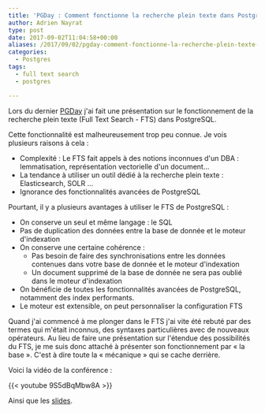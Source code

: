 ```yaml
---
title: 'PGDay : Comment fonctionne la recherche plein texte dans PostgreSQL?'
author: Adrien Nayrat
type: post
date: 2017-09-02T11:04:58+00:00
aliases: /2017/09/02/pgday-comment-fonctionne-la-recherche-plein-texte-dans-postgresql/
categories:
  - Postgres
tags:
  - full text search
  - postgres

---
```


Lors du dernier [PGDay][1] j'ai fait une présentation sur le fonctionnement de la recherche plein texte (Full Text Search - FTS) dans PostgreSQL.


Cette fonctionnalité est malheureusement trop peu connue. Je vois plusieurs raisons à cela :

* Complexité : Le FTS fait appels à des notions inconnues d'un DBA : lemmatisation, représentation vectorielle d'un document...
* La tendance à utiliser un outil dédié à la recherche plein texte : Elasticsearch, SOLR ...
* Ignorance des fonctionnalités avancées de PostgreSQL

Pourtant, il y a plusieurs avantages à utiliser le FTS de PostgreSQL :

  * On conserve un seul et même langage : le SQL
  * Pas de duplication des données entre la base de donnée et le moteur d'indexation
  * On conserve une certaine cohérence :
    * Pas besoin de faire des synchronisations entre les données contenues dans votre base de donnée et le moteur d'indexation
    * Un document supprimé de la base de donnée ne sera pas oublié dans le moteur d'indexation
  * On bénéficie de toutes les fonctionnalités avancées de PostgreSQL, notamment des index performants.
  * Le moteur est extensible, on peut personnaliser la configuration FTS

Quand j'ai commencé à me plonger dans le FTS j'ai vite été rebuté par des termes qui m'était inconnus, des syntaxes particulières avec de nouveaux opérateurs. Au lieu de faire une présentation sur l'étendue des possibilités du FTS, je me suis donc attaché à présenter son fonctionnement par « la base ». C'est à dire toute la « mécanique » qui se cache derrière.

Voici la vidéo de la conférence :

{{< youtube 9S5dBqMbw8A >}}

Ainsi que les [slides](http://pgday.fr/slides/nayrat_Le_Full_Text_Search_dans_PostgreSQL.pdf).

[1]: http://pgday.fr/programme.html
